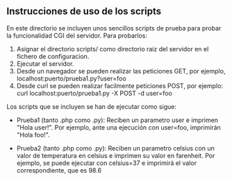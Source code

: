 ## Instrucciones de uso de los scripts

En este directorio se incluyen unos sencillos scripts de prueba para probar la funcionalidad CGI del servidor. Para probarlos:

1. Asignar el directorio scripts/ como directorio raiz del servidor en el fichero de configuracion.
2. Ejecutar el servidor.
3. Desde un navegador se pueden realizar las peticiones GET, por ejemplo, localhost:puerto/prueba1.py?user=foo
4. Desde curl se pueden realizar facilmente peticiones POST, por ejemplo: curl localhost:puerto/prueba1.py -X POST -d user=foo

Los scripts que se incluyen se han de ejecutar como sigue:

- Prueba1 (tanto .php como .py): Reciben un parametro user e imprimen "Hola user!". Por ejemplo, ante una ejecución con user=foo, imprimirán "Hola foo!".

- Prueba2 (tanto .php como .py): Reciben un parametro celsius con un valor de temperatura en celsius e imprimen su valor en farenheit. Por ejemplo, se puede ejecutar con celsius=37 e imprimirá el valor correspondiente, que es 98.6
